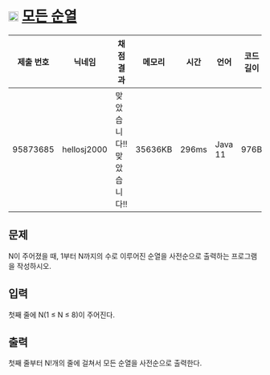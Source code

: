 # <img width="20px"  src="https://d2gd6pc034wcta.cloudfront.net/tier/8.svg" class="solvedac-tier"> [모든 순열](https://www.acmicpc.net/problem/10974) 

| 제출 번호 | 닉네임 | 채점 결과 | 메모리 | 시간 | 언어 | 코드 길이 |
|---|---|---|---|---|---|---|
|95873685| hellosj2000|맞았습니다!! 맞았습니다!!|35636KB|296ms|Java 11|976B|

## 문제
<p>N이 주어졌을 때, 1부터 N까지의 수로 이루어진 순열을 사전순으로 출력하는 프로그램을 작성하시오.</p>

## 입력
<p>첫째 줄에 N(1 ≤ N ≤ 8)이 주어진다. </p>

## 출력
<p>첫째 줄부터 N!개의 줄에 걸쳐서 모든 순열을 사전순으로 출력한다.</p>

